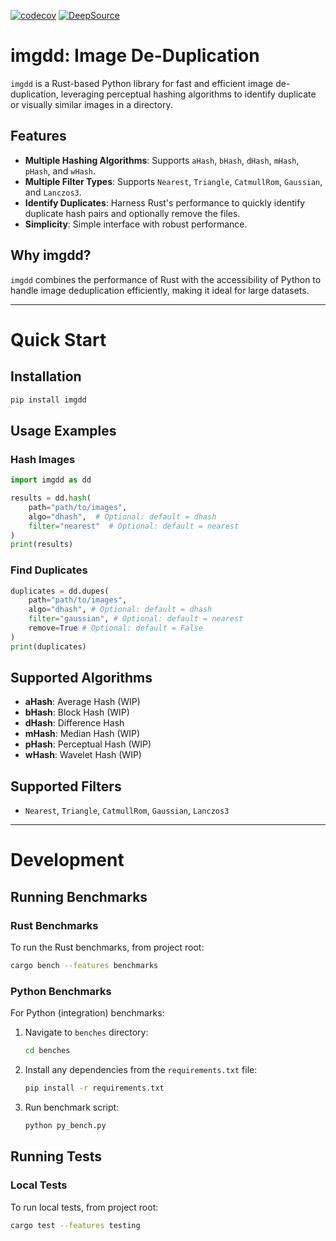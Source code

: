 [![codecov](https://codecov.io/gh/aastopher/imgdd/graph/badge.svg?token=XZ1O2X04SO)](https://codecov.io/gh/aastopher/imgdd)
[![DeepSource](https://app.deepsource.com/gh/aastopher/imgdd.svg/?label=active+issues&show_trend=true&token=IiuhCO6n1pK-GAJ800k6Z_9t)](https://app.deepsource.com/gh/aastopher/imgdd/)

# imgdd: Image De-Duplication

`imgdd` is a Rust-based Python library for fast and efficient image de-duplication, leveraging perceptual hashing algorithms to identify duplicate or visually similar images in a directory.

## Features
- **Multiple Hashing Algorithms**: Supports `aHash`, `bHash`, `dHash`, `mHash`, `pHash`, and `wHash`.
- **Multiple Filter Types**: Supports `Nearest`, `Triangle`, `CatmullRom`, `Gaussian`, and `Lanczos3`.
- **Identify Duplicates**: Harness Rust's performance to quickly identify duplicate hash pairs and optionally remove the files.
- **Simplicity**: Simple interface with robust performance.

## Why imgdd?
`imgdd` combines the performance of Rust with the accessibility of Python to handle image deduplication efficiently, making it ideal for large datasets.

---

# Quick Start

## Installation
```bash
pip install imgdd
```

## Usage Examples

### Hash Images
```python
import imgdd as dd

results = dd.hash(
    path="path/to/images",
    algo="dhash",  # Optional: default = dhash
    filter="nearest"  # Optional: default = nearest
)
print(results)
```

### Find Duplicates
```python
duplicates = dd.dupes(
    path="path/to/images",
    algo="dhash", # Optional: default = dhash
    filter="gaussian", # Optional: default = nearest
    remove=True # Optional: default = False
)
print(duplicates)
```

## Supported Algorithms
- **aHash**: Average Hash (WIP)
- **bHash**: Block Hash (WIP)
- **dHash**: Difference Hash
- **mHash**: Median Hash (WIP)
- **pHash**: Perceptual Hash (WIP)
- **wHash**: Wavelet Hash (WIP)

## Supported Filters
- `Nearest`, `Triangle`, `CatmullRom`, `Gaussian`, `Lanczos3`

---

# Development

## Running Benchmarks

### Rust Benchmarks
To run the Rust benchmarks, from project root:
```bash
cargo bench --features benchmarks
```

### Python Benchmarks
For Python (integration) benchmarks:
1. Navigate to `benches` directory:
   ```bash
   cd benches
   ```
2. Install any dependencies from the `requirements.txt` file:
   ```bash
   pip install -r requirements.txt
   ```
3. Run benchmark script:
   ```bash
   python py_bench.py
   ```

## Running Tests

### Local Tests
To run local tests, from project root:
```bash
cargo test --features testing
```